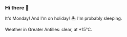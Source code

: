 ### Hi there :wave:

It's Monday! And I'm on holiday! :desert_island: I'm probably sleeping.

Weather in Greater Antilles: clear, at +15°C.
